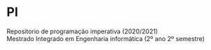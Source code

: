 # PI
Repositorio de programação imperativa (2020/2021)  
Mestrado Integrado em Engenharia informática (2º ano 2º semestre)
